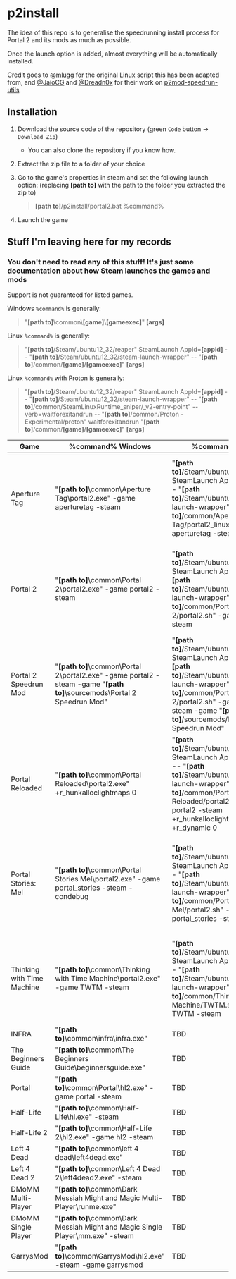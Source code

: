 # p2install

The idea of this repo is to generalise the speedrunning install process for Portal 2 and its mods as much as possible.

Once the launch option is added, almost everything will be automatically installed.

Credit goes to [@mlugg] for the original Linux script this has been adapted from, and [@JaioCG] and [@Dreadn0x] for their work on [p2mod-speedrun-utils]

[@mlugg]: https://github.com/mlugg
[@JaioCG]: https://github.com/JaioCG
[@Dreadn0x]: https://github.com/Dreadn0x
[p2mod-speedrun-utils]: https://github.com/JaioCG/p2mod-speedrun-utils

## Installation

1. Download the source code of the repository (green `Code` button -> `Download Zip`)
     - You can also clone the repository if you know how.

2. Extract the zip file to a folder of your choice

3. Go to the game's properties in steam and set the following launch option: (replacing **[path to]** with the path to the folder you extracted the zip to)

    > **[path to]**/p2install/portal2.bat %command%

4. Launch the game

## Stuff I'm leaving here for my records

### You don't need to read any of this stuff! It's just some documentation about how Steam launches the games and mods

Support is not guaranteed for listed games.

Windows `%command%` is generally:
> "**[path to]**\\common\\**[game]**\\**[gameexec]**" **[args]**

Linux `%command%` is generally:
> "**[path to]**/Steam/ubuntu12_32/reaper" SteamLaunch AppId=**[appid]** -- "**[path to]**/Steam/ubuntu12_32/steam-launch-wrapper" -- "**[path to]**/common/**[game]**/**[gameexec]**" **[args]**

Linux `%command%` with Proton is generally:
> "**[path to]**/Steam/ubuntu12_32/reaper" SteamLaunch AppId=**[appid]** -- "**[path to]**/Steam/ubuntu12_32/steam-launch-wrapper" -- "**[path to]**/common/SteamLinuxRuntime_sniper/_v2-entry-point" --verb=waitforexitandrun -- "**[path to]**/common/Proton - Experimental/proton" waitforexitandrun "**[path to]**/common/**[game]**/**[gameexec]**" **[args]**

|            Game            | %command% Windows                                                                                                      | %command% Linux                                                                                                                                                                                                                                       | %command% Linux Proton
| -------------------------- | ---------------------------------------------------------------------------------------------------------------------- | ----------------------------------------------------------------------------------------------------------------------------------------------------------------------------------------------------------------------------------------------------- | ---
| Aperture Tag               |"**[path to]**\common\Aperture Tag\portal2.exe" -game aperturetag -steam                                                | "**[path to]**/Steam/ubuntu12_32/reaper" SteamLaunch AppId=280740  -- "**[path to]**/Steam/ubuntu12_32/steam-launch-wrapper" -- "**[path to]**/common/Aperture Tag/portal2_linux" -game aperturetag -steam                                            | "**[path to]**/Steam/ubuntu12_32/reaper" SteamLaunch AppId=280740  -- "**[path to]**/Steam/ubuntu12_32/steam-launch-wrapper" -- "**[path to]**/common/SteamLinuxRuntime_sniper/_v2-entry-point" --verb=waitforexitandrun -- "**[path to]**/common/Proton - Experimental/proton" waitforexitandrun "**[path to]**/common/Aperture Tag/portal2.exe" -game aperturetag -steam
| Portal 2                   |"**[path to]**\common\Portal 2\portal2.exe" -game portal2 -steam                                                        | "**[path to]**/Steam/ubuntu12_32/reaper" SteamLaunch AppId=620     -- "**[path to]**/Steam/ubuntu12_32/steam-launch-wrapper" -- "**[path to]**/common/Portal 2/portal2.sh" -game portal2 -steam                                                       | "**[path to]**/Steam/ubuntu12_32/reaper" SteamLaunch AppId=620     -- "**[path to]**/Steam/ubuntu12_32/steam-launch-wrapper" -- "**[path to]**/common/SteamLinuxRuntime_sniper/_v2-entry-point" --verb=waitforexitandrun -- "**[path to]**/common/Proton - Experimental/proton" waitforexitandrun "**[path to]**/common/Portal 2/portal2.exe" -game portal2 -steam
| Portal 2 Speedrun Mod      |"**[path to]**\common\Portal 2\portal2.exe" -game portal2 -steam -game "**[path to]**\sourcemods\Portal 2 Speedrun Mod" | "**[path to]**/Steam/ubuntu12_32/reaper" SteamLaunch AppId=620     -- "**[path to]**/Steam/ubuntu12_32/steam-launch-wrapper" -- "**[path to]**/common/Portal 2/portal2.sh" -game portal2 -steam -game "**[path to]**/sourcemods/Portal 2 Speedrun Mod"| "**[path to]**/Steam/ubuntu12_32/reaper" SteamLaunch AppId=620     -- "**[path to]**/Steam/ubuntu12_32/steam-launch-wrapper" -- "**[path to]**/common/SteamLinuxRuntime_sniper/_v2-entry-point" --verb=waitforexitandrun -- "**[path to]**/common/Proton - Experimental/proton" waitforexitandrun "**[path to]**/common/Portal 2/portal2.exe" -game portal2 -steam -game "**[path to]**/sourcemods/Portal 2 Speedrun Mod"
| Portal Reloaded            |"**[path to]**\common\Portal Reloaded\portal2.exe" +r_hunkalloclightmaps 0                                              | "**[path to]**/Steam/ubuntu12_32/reaper" SteamLaunch AppId=1255980 -- "**[path to]**/Steam/ubuntu12_32/steam-launch-wrapper" -- "**[path to]**/common/Portal Reloaded/portal2.sh" -game portal2 -steam +r_hunkalloclightmaps 0 +r_dynamic 0           | "**[path to]**/Steam/ubuntu12_32/reaper" SteamLaunch AppId=1255980 -- "**[path to]**/Steam/ubuntu12_32/steam-launch-wrapper" -- "**[path to]**/common/SteamLinuxRuntime_sniper/_v2-entry-point" --verb=waitforexitandrun -- "**[path to]**/common/Proton - Experimental/proton" waitforexitandrun "**[path to]**/common/Portal Reloaded/portal2.exe" +r_hunkalloclightmaps 0
| Portal Stories: Mel        |"**[path to]**\common\Portal Stories Mel\portal2.exe" -game portal_stories -steam -condebug                             | "**[path to]**/Steam/ubuntu12_32/reaper" SteamLaunch AppId=317400  -- "**[path to]**/Steam/ubuntu12_32/steam-launch-wrapper" -- "**[path to]**/common/Portal Stories Mel/portal2.sh" -game portal_stories -steam                                      | "**[path to]**/Steam/ubuntu12_32/reaper" SteamLaunch AppId=317400  -- "**[path to]**/Steam/ubuntu12_32/steam-launch-wrapper" -- "**[path to]**/common/SteamLinuxRuntime_sniper/_v2-entry-point" --verb=waitforexitandrun -- "**[path to]**/common/Proton - Experimental/proton" waitforexitandrun "**[path to]**/common/Portal Stories Mel/portal2.exe" -game portal_stories -steam -condebug
| Thinking with Time Machine |"**[path to]**\common\Thinking with Time Machine\portal2.exe" -game TWTM -steam                                         | "**[path to]**/Steam/ubuntu12_32/reaper" SteamLaunch AppId=286080  -- "**[path to]**/Steam/ubuntu12_32/steam-launch-wrapper" -- "**[path to]**/common/Thinking with Time Machine/TWTM.sh" -game TWTM -steam                                           | "**[path to]**/Steam/ubuntu12_32/reaper" SteamLaunch AppId=286080  -- "**[path to]**/Steam/ubuntu12_32/steam-launch-wrapper" -- "**[path to]**/common/SteamLinuxRuntime_sniper/_v2-entry-point" --verb=waitforexitandrun -- "**[path to]**/common/Proton - Experimental/proton" waitforexitandrun "**[path to]**/common/Thinking with Time Machine/portal2.exe" -game TWTM -steam
| INFRA                      |"**[path to]**\common\infra\infra.exe"                                                                                  | TBD | TBD
| The Beginners Guide        |"**[path to]**\common\The Beginners Guide\beginnersguide.exe"                                                           | TBD | TBD
| Portal                     |"**[path to]**\common\Portal\hl2.exe" -game portal -steam                                                               | TBD | TBD
| Half-Life                  |"**[path to]**\common\Half-Life\hl.exe" -steam                                                                          | TBD | TBD
| Half-Life 2                |"**[path to]**\common\Half-Life 2\hl2.exe" -game hl2 -steam                                                             | TBD | TBD
| Left 4 Dead                |"**[path to]**\common\left 4 dead\left4dead.exe"                                                                        | TBD | TBD
| Left 4 Dead 2              |"**[path to]**\common\Left 4 Dead 2\left4dead2.exe" -steam                                                              | TBD | TBD
| DMoMM Multi-Player         |"**[path to]**\common\Dark Messiah Might and Magic Multi-Player\runme.exe"                                              | TBD | TBD
| DMoMM Single Player        |"**[path to]**\common\Dark Messiah Might and Magic Single Player\mm.exe" -steam                                         | TBD | TBD
| GarrysMod                  |"**[path to]**\common\GarrysMod\hl2.exe" -steam -game garrysmod                                                         | TBD | TBD
